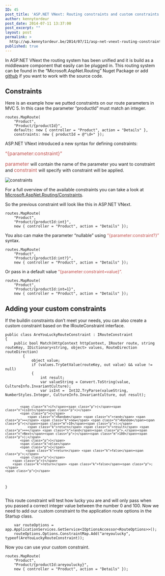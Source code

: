 ```yaml
---
ID: 45
post_title: 'ASP.NET VNext: Routing constraints and custom constraints'
author: kennytordeur
post_date: 2014-07-11 13:37:00
post_excerpt: ""
layout: post
permalink: >
  http://wp.kennytordeur.be/2014/07/11/asp-net-vnext-routing-constraints-and-custom-constraints-2/
published: true
---
```

In ASP.NET VNext the routing system has been unified and it is build as a middleware component that easily can be plugged in. This routing system can be found in the “Microsoft.AspNet.Routing” Nuget Package or add <a href="https://github.com/aspnet/Routing">github</a> if you want to work with the source code.

<h2>Constraints</h2>

Here is an example how we putted constraints on our route parameters in MVC 5. In this case the parameter “productId” must match an integer.

<div class="highlight"><pre><code class="language-csharp" data-lang="csharp"><span class="n">routes</span><span class="p">.</span><span class="n">MapRoute</span><span class="p">(</span>
    <span class="s">&quot;Product&quot;</span><span class="p">,</span> 
    <span class="s">&quot;Product/{productId}&quot;</span><span class="p">,</span> 
    <span class="n">defaults</span><span class="p">:</span> <span class="k">new</span> <span class="p">{</span> <span class="n">controller</span> <span class="p">=</span> <span class="s">&quot;Product&quot;</span><span class="p">,</span> <span class="n">action</span> <span class="p">=</span> <span class="s">&quot;Details&quot;</span> <span class="p">},</span> 
    <span class="n">constraints</span><span class="p">:</span> <span class="k">new</span> <span class="p">{</span> <span class="n">productId</span> <span class="p">=</span> <span class="s">@&quot;\d+&quot;</span> <span class="p">});</span>
</code></pre></div>

ASP.NET VNext introduced a new syntax for defining constraints:</p>

<span style="color: #c0504d; font-size: medium">“{parameter:constraint}”</span>

<span style="color: #c0504d; font-size: 12pt">parameter </span>will contain the name of the parameter you want to constraint and <span style="color: #c0504d; font-size: 12pt">constraint </span>will specify with constraint will be applied.

<img src="http://blog.kennytordeur.be/images/2014-07-11-aspnet-vnext-routing-constraints-and-custom-constraints/constraints.png" alt="constraints">

For a full overview of the available constraints you can take a look at <a href="htpps://github.com/aspnet/Routing/tree/dev/src/Microsoft.AspNet.Routing/Constraints">Microsoft.AspNet.Routing/Constraints</a>.

So the previous constraint will look like this in ASP.NET VNext.

<div class="highlight"><pre><code class="language-csharp" data-lang="csharp"><span class="n">routes</span><span class="p">.</span><span class="n">MapRoute</span><span class="p">(</span>
    <span class="s">&quot;Product&quot;</span><span class="p">,</span> 
    <span class="s">&quot;Product/{productId:int}&quot;</span><span class="p">,</span> 
    <span class="k">new</span> <span class="p">{</span> <span class="n">controller</span> <span class="p">=</span> <span class="s">&quot;Product&quot;</span><span class="p">,</span> <span class="n">action</span> <span class="p">=</span> <span class="s">&quot;Details&quot;</span> <span class="p">});</span>
</code></pre></div>

You also can make the parameter “nullable” using <span style="color: #c0504d">“{parameter:constraint?}” </span>syntax.

<div class="highlight"><pre><code class="language-csharp" data-lang="csharp"><span class="n">routes</span><span class="p">.</span><span class="n">MapRoute</span><span class="p">(</span>
    <span class="s">&quot;Product&quot;</span><span class="p">,</span> 
    <span class="s">&quot;Product/{productId:int?}&quot;</span><span class="p">,</span> 
    <span class="k">new</span> <span class="p">{</span> <span class="n">controller</span> <span class="p">=</span> <span class="s">&quot;Product&quot;</span><span class="p">,</span> <span class="n">action</span> <span class="p">=</span> <span class="s">&quot;Details&quot;</span> <span class="p">});</span>
</code></pre></div>

Or pass in a default value <span style="color: #c0504d">“{parameter:constraint=value}”.

<div class="highlight"><pre><code class="language-csharp" data-lang="csharp"><span class="n">routes</span><span class="p">.</span><span class="n">MapRoute</span><span class="p">(</span>
    <span class="s">&quot;Product&quot;</span><span class="p">,</span> 
    <span class="s">&quot;Product/{productId:int=1}&quot;</span><span class="p">,</span> 
    <span class="k">new</span> <span class="p">{</span> <span class="n">controller</span> <span class="p">=</span> <span class="s">&quot;Product&quot;</span><span class="p">,</span> <span class="n">action</span> <span class="p">=</span> <span class="s">&quot;Details&quot;</span> <span class="p">});</span>
</code></pre></div>

<h2>Adding your custom constraints</h2>

If the buildin constraints don’t meet your needs, you can also create a custom constraint based on the IRouteConstraint interface.

<div class="highlight"><pre><code class="language-csharp" data-lang="csharp"><span class="k">public</span> <span class="k">class</span> <span class="nc">AreYouLuckyRouteConstraint</span> <span class="p">:</span> <span class="n">IRouteConstraint</span>
<span class="p">{</span>
    <span class="k">public</span> <span class="kt">bool</span> <span class="nf">Match</span><span class="p">(</span><span class="n">HttpContext</span> <span class="n">httpContext</span><span class="p">,</span> <span class="n">IRouter</span> <span class="n">route</span><span class="p">,</span> <span class="kt">string</span> <span class="n">routeKey</span><span class="p">,</span> <span class="n">IDictionary</span><span class="p">&lt;</span><span class="kt">string</span><span class="p">,</span> <span class="kt">object</span><span class="p">&gt;</span> <span class="n">values</span><span class="p">,</span> <span class="n">RouteDirection</span> <span class="n">routeDirection</span><span class="p">)</span>
        <span class="p">{</span>
            <span class="kt">object</span> <span class="k">value</span><span class="p">;</span>
            <span class="k">if</span> <span class="p">(</span><span class="n">values</span><span class="p">.</span><span class="n">TryGetValue</span><span class="p">(</span><span class="n">routeKey</span><span class="p">,</span> <span class="k">out</span> <span class="k">value</span><span class="p">)</span> <span class="p">&amp;&amp;</span> <span class="k">value</span> <span class="p">!=</span> <span class="k">null</span><span class="p">)</span>
            <span class="p">{</span>
                <span class="kt">int</span> <span class="n">result</span><span class="p">;</span>
                <span class="kt">var</span> <span class="n">valueString</span> <span class="p">=</span> <span class="n">Convert</span><span class="p">.</span><span class="n">ToString</span><span class="p">(</span><span class="k">value</span><span class="p">,</span> <span class="n">CultureInfo</span><span class="p">.</span><span class="n">InvariantCulture</span><span class="p">);</span>
                <span class="kt">var</span> <span class="n">isInt</span> <span class="p">=</span>  <span class="n">Int32</span><span class="p">.</span><span class="n">TryParse</span><span class="p">(</span><span class="n">valueString</span><span class="p">,</span> <span class="n">NumberStyles</span><span class="p">.</span><span class="n">Integer</span><span class="p">,</span> <span class="n">CultureInfo</span><span class="p">.</span><span class="n">InvariantCulture</span><span class="p">,</span> <span class="k">out</span> <span class="n">result</span><span class="p">);</span>


            <span class="k">if</span><span class="p">(</span><span class="n">isInt</span><span class="p">)</span>
            <span class="p">{</span>
                <span class="n">Random</span> <span class="n">rand</span> <span class="p">=</span> <span class="k">new</span> <span class="n">Random</span><span class="p">(</span><span class="m">10</span><span class="p">);</span>
                <span class="k">return</span> <span class="n">result</span> <span class="p">==</span> <span class="n">rand</span><span class="p">.</span><span class="n">Next</span><span class="p">(</span><span class="m">100</span><span class="p">);</span>
            <span class="p">}</span>
            <span class="k">else</span>
            <span class="p">{</span>
               <span class="k">return</span> <span class="k">false</span><span class="p">;</span>
            <span class="p">}</span>
        <span class="p">}</span>
        <span class="k">return</span> <span class="k">false</span><span class="p">;</span>
    <span class="p">}</span>
<span class="p">}</span>
</code></pre></div>

This route constraint will test how lucky you are and will only pass when you passed a correct integer value between the number 0 and 100. Now we need to add our custom constraint to the application route options in the Startup class.

<div class="highlight"><pre><code class="language-csharp" data-lang="csharp">    <span class="kt">var</span> <span class="n">routeOptions</span> <span class="p">=</span> <span class="n">app</span><span class="p">.</span><span class="n">ApplicationServices</span><span class="p">.</span><span class="n">GetService</span><span class="p">&lt;</span><span class="n">IOptionsAccessor</span><span class="p">&lt;</span><span class="n">RouteOptions</span><span class="p">&gt;&gt;();</span>
    <span class="n">routeOptions</span><span class="p">.</span><span class="n">Options</span><span class="p">.</span><span class="n">ConstraintMap</span><span class="p">.</span><span class="n">Add</span><span class="p">(</span><span class="s">&quot;areyoulucky&quot;</span><span class="p">,</span> <span class="k">typeof</span><span class="p">(</span><span class="n">AreYouLuckyRouteConstraint</span><span class="p">));</span>
</code></pre></div>

Now you can use your custom constraint.

<div class="highlight"><pre><code class="language-csharp" data-lang="csharp"><span class="n">routes</span><span class="p">.</span><span class="n">MapRoute</span><span class="p">(</span>
    <span class="s">&quot;Product&quot;</span><span class="p">,</span> 
    <span class="s">&quot;Product/{productId:areyoulucky}&quot;</span><span class="p">,</span> 
    <span class="k">new</span> <span class="p">{</span> <span class="n">controller</span> <span class="p">=</span> <span class="s">&quot;Product&quot;</span><span class="p">,</span> <span class="n">action</span> <span class="p">=</span> <span class="s">&quot;Details&quot;</span> <span class="p">});</span>
</code></pre></div>